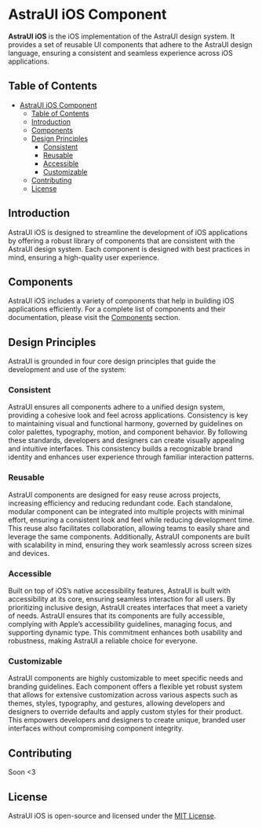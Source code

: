 # AstraUI iOS Component

**AstraUI iOS** is the iOS implementation of the AstraUI design system. It provides a set of reusable UI components that adhere to the AstraUI design language, ensuring a consistent and seamless experience across iOS applications.

## Table of Contents

- [AstraUI iOS Component](#astraui-ios-component)
  - [Table of Contents](#table-of-contents)
  - [Introduction](#introduction)
  - [Components](#components)
  - [Design Principles](#design-principles)
    - [Consistent](#consistent)
    - [Reusable](#reusable)
    - [Accessible](#accessible)
    - [Customizable](#customizable)
  - [Contributing](#contributing)
  - [License](#license)

## Introduction

AstraUI iOS is designed to streamline the development of iOS applications by offering a robust library of components that are consistent with the AstraUI design system. Each component is designed with best practices in mind, ensuring a high-quality user experience.

## Components

AstraUI iOS includes a variety of components that help in building iOS applications efficiently. For a complete list of components and their documentation, please visit the [Components](https://www.astraui.design/components) section.

## Design Principles

AstraUI is grounded in four core design principles that guide the development and use of the system:

### Consistent

AstraUI ensures all components adhere to a unified design system, providing a cohesive look and feel across applications. Consistency is key to maintaining visual and functional harmony, governed by guidelines on color palettes, typography, motion, and component behavior. By following these standards, developers and designers can create visually appealing and intuitive interfaces. This consistency builds a recognizable brand identity and enhances user experience through familiar interaction patterns.

### Reusable

AstraUI components are designed for easy reuse across projects, increasing efficiency and reducing redundant code. Each standalone, modular component can be integrated into multiple projects with minimal effort, ensuring a consistent look and feel while reducing development time. This reuse also facilitates collaboration, allowing teams to easily share and leverage the same components. Additionally, AstraUI components are built with scalability in mind, ensuring they work seamlessly across screen sizes and devices.

### Accessible

Built on top of iOS’s native accessibility features, AstraUI is built with accessibility at its core, ensuring seamless interaction for all users. By prioritizing inclusive design, AstraUI creates interfaces that meet a variety of needs. AstraUI ensures that its components are fully accessible, complying with Apple’s accessibility guidelines, managing focus, and supporting dynamic type. This commitment enhances both usability and robustness, making AstraUI a reliable choice for everyone.

### Customizable

AstraUI components are highly customizable to meet specific needs and branding guidelines. Each component offers a flexible yet robust system that allows for extensive customization across various aspects such as themes, styles, typography, and gestures, allowing developers and designers to override defaults and apply custom styles for their product. This empowers developers and designers to create unique, branded user interfaces without compromising component integrity.

## Contributing

Soon <3

## License

AstraUI iOS is open-source and licensed under the [MIT License](../../../LICENSE).
